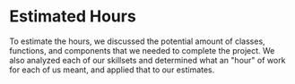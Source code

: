 # Estimated Hours

To estimate the hours, we discussed the potential amount of classes, functions, and components that we needed to complete the project. We also analyzed each of our skillsets and determined what an "hour" of work for each of us meant, and applied that to our estimates.
